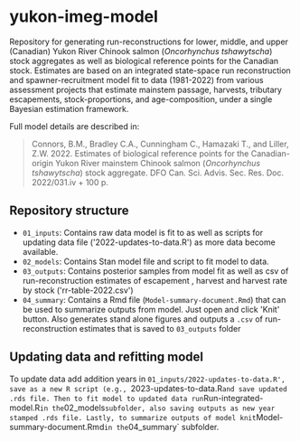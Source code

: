 # yukon-imeg-model

Repository for generating run-reconstructions for lower, middle, and upper (Canadian) Yukon River Chinook salmon (*Oncorhynchus tshawytscha*) stock aggregates as well as biological reference points for the Canadian stock. Estimates are based on an integrated state-space run reconstruction and spawner-recruitment model fit to data (1981-2022) from various assessment projects that estimate mainstem passage, harvests, tributary escapements, stock-proportions, and age-composition, under a single Bayesian estimation framework. 

Full model details are described in: 

>Connors, B.M., Bradley C.A., Cunningham C., Hamazaki T., and Liller, Z.W. 2022. Estimates of biological reference points for the Canadian-origin Yukon River mainstem Chinook salmon (*Oncorhynchus tshawytscha*) stock aggregate. DFO Can. Sci. Advis. Sec. Res. Doc. 2022/031.iv + 100 p.

## Repository structure
- `01_inputs`: Contains raw data model is fit to as well as scripts for updating data file ('2022-updates-to-data.R') as more data become available. 
- `02_models`: Contains Stan model file and script to fit model to data.
- `03_outputs`: Contains posterior samples from model fit as well as csv of run-reconstruction estimates of escapement , harvest and harvest rate by stock ('rr-table-2022.csv')
- `04_summary`: Contains a Rmd file (`Model-summary-document.Rmd`) that can be used to summarize outputs from model. Just open and click 'Knit' button. Also generates stand alone figures and outputs a `.csv` of run-reconstruction estimates that is saved to `03_outputs` folder

## Updating data and refitting model 
To update data add addition years in `01_inputs/2022-updates-to-data.R', save as a new R script (e.g., `2023-updates-to-data.R` and save updated .rds file. Then to fit model to updated data run `Run-integrated-model.R` in the `02_models` subfolder, also saving outputs as new year stamped .rds file. Lastly, to summarize outputs of model knit `Model-summary-document.Rmd` in the `04_summary` subfolder.
